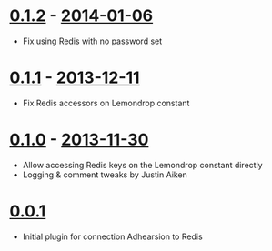 # [0.1.2](https://github.com/bklang/lemondrop/compare/v0.1.1...v0.1.2) - [2014-01-06](https://rubygems.org/gems/lemondrop/versions/0.1.2)
* Fix using Redis with no password set

# [0.1.1](https://github.com/bklang/lemondrop/compare/v0.1.0...v0.1.1) - [2013-12-11](https://rubygems.org/gems/lemondrop/versions/0.1.1)
* Fix Redis accessors on Lemondrop constant

# [0.1.0](https://github.com/bklang/lemondrop/compare/v0.0.1...v0.1.0) - [2013-11-30](https://rubygems.org/gems/lemondrop/versions/0.1.0)
* Allow accessing Redis keys on the Lemondrop constant directly
* Logging & comment tweaks by Justin Aiken

# [0.0.1](https://github.com/bklang/lemondrop/tree/v0.0.1)
* Initial plugin for connection Adhearsion to Redis

